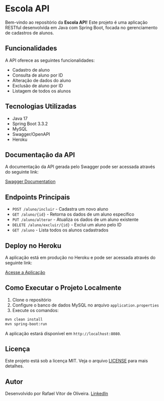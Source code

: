 
# Escola API

Bem-vindo ao repositório da **Escola API**! Este projeto é uma aplicação RESTful desenvolvida em Java com Spring Boot, focada no gerenciamento de cadastros de alunos.

## Funcionalidades

A API oferece as seguintes funcionalidades:

- Cadastro de aluno
- Consulta de aluno por ID
- Alteração de dados do aluno
- Exclusão de aluno por ID
- Listagem de todos os alunos

## Tecnologias Utilizadas

- Java 17
- Spring Boot 3.3.2
- MySQL
- Swagger/OpenAPI
- Heroku

## Documentação da API

A documentação da API gerada pelo Swagger pode ser acessada através do seguinte link:

[Swagger Documentation](https://desafio-aws-java-660593566198.herokuapp.com/swagger-ui.html)

## Endpoints Principais

- `POST /aluno/incluir` - Cadastra um novo aluno
- `GET /aluno/{id}` - Retorna os dados de um aluno específico
- `PUT /aluno/alterar` - Atualiza os dados de um aluno existente
- `DELETE /aluno/excluir/{id}` - Exclui um aluno pelo ID
- `GET /aluno` - Lista todos os alunos cadastrados

## Deploy no Heroku

A aplicação está em produção no Heroku e pode ser acessada através do seguinte link:

[Acesse a Aplicação](https://desafio-aws-java-660593566198.herokuapp.com)

## Como Executar o Projeto Localmente

1. Clone o repositório
2. Configure o banco de dados MySQL no arquivo `application.properties`
3. Execute os comandos:

```bash
mvn clean install
mvn spring-boot:run
```

A aplicação estará disponível em `http://localhost:8080`.

## Licença

Este projeto está sob a licença MIT. Veja o arquivo [LICENSE](LICENSE) para mais detalhes.

## Autor

Desenvolvido por Rafael Vitor de Oliveira. [LinkedIn](https://www.linkedin.com/in/rafaelvitor2/)
